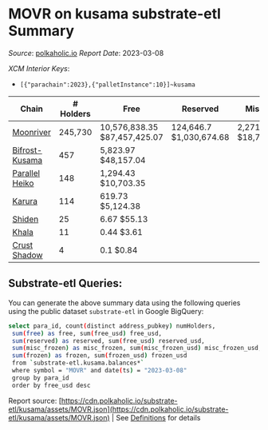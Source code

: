 # MOVR on kusama substrate-etl Summary

_Source_: [polkaholic.io](https://polkaholic.io) *Report Date*: 2023-03-08


*XCM Interior Keys*:
* `[{"parachain":2023},{"palletInstance":10}]~kusama`


| Chain | # Holders | Free | Reserved | Misc Frozen | Frozen | Price | AssetID |
| ----- | --------- | ---- | -------- | ----------- | ------ | ----- | ------- |
| [Moonriver](/kusama/2023-moonriver) | 245,730 | 10,576,838.35 $87,457,425.07 | 124,646.7 $1,030,674.68 | 2,271,215.66  $18,780,155.90 | 2,166,867.95 $17,917,328.93 | $8.27 | `{"Token":"MOVR"}` |
| [Bifrost-Kusama](/kusama/2001-bifrost-ksm) | 457 | 5,823.97 $48,157.04 |   |    |   | $8.27 | `{"Token":"MOVR"}` |
| [Parallel Heiko](/kusama/2085-parallel-heiko) | 148 | 1,294.43 $10,703.35 |   |    |   | $8.27 | `{"Token":"113"}` |
| [Karura](/kusama/2000-karura) | 114 | 619.73 $5,124.38 |   |    |   | $8.27 | `{"ForeignAsset":"3"}` |
| [Shiden](/kusama/2007-shiden) | 25 | 6.67 $55.13 |   |    |   | $8.27 | `{"Token":"18446744073709551620"}` |
| [Khala](/kusama/2004-khala) | 11 | 0.44 $3.61 |   |    |   | $8.27 | `{"Token":"6"}` |
| [Crust Shadow](/kusama/2012-shadow) | 4 | 0.1 $0.84 |   |    |   | $8.27 | `{"Token":"232263652204149413431520870009560565298"}` |

## Substrate-etl Queries:
You can generate the above summary data using the following queries using the public dataset `substrate-etl` in Google BigQuery:
```bash
select para_id, count(distinct address_pubkey) numHolders, 
 sum(free) as free, sum(free_usd) free_usd,
 sum(reserved) as reserved, sum(free_usd) reserved_usd,
 sum(misc_frozen) as misc_frozen, sum(misc_frozen_usd) misc_frozen_usd,
 sum(frozen) as frozen, sum(frozen_usd) frozen_usd
 from `substrate-etl.kusama.balances*` 
 where symbol = "MOVR" and date(ts) = "2023-03-08"
 group by para_id
 order by free_usd desc
```


Report source: [https://cdn.polkaholic.io/substrate-etl/kusama/assets/MOVR.json](https://cdn.polkaholic.io/substrate-etl/kusama/assets/MOVR.json) | See [Definitions](/DEFINITIONS.md) for details
